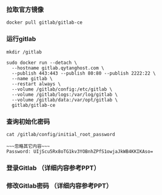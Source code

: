 ### 拉取官方镜像
```shell
docker pull gitlab/gitlab-ce
```

### 运行gitlab
```shell
mkdir /gitlab

sudo docker run --detach \
  --hostname gitlab.qytanghost.com \
  --publish 443:443 --publish 80:80 --publish 2222:22 \
  --name gitlab \
  --restart always \
  --volume /gitlab/config:/etc/gitlab \
  --volume /gitlab/logs:/var/log/gitlab \
  --volume /gitlab/data:/var/opt/gitlab \
  gitlab/gitlab-ce
```

### 查询初始化密码
```shell
cat /gitlab/config/initial_root_password

~~~忽略其它内容~~~
Password: UIjScu5Rx8oTG1kv3YOBnhZPfS1owjaJkWB4KKIKAso=
```

### 登录Gitlab （详细内容参考PPT）

### 修改Gitlab密码 （详细内容参考PPT）